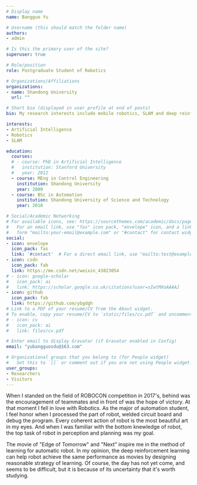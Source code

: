 ```yaml
---
# Display name
name: Bangguo Yu

# Username (this should match the folder name)
authors:
- admin

# Is this the primary user of the site?
superuser: true

# Role/position
role: Postgraduate Student of Robotics

# Organizations/Affiliations
organizations:
- name: Shandong University
  url: ""

# Short bio (displayed in user profile at end of posts)
bio: My research interests include mobile robotics, SLAM and deep reinforencement learning in automantic explosion.

interests:
- Artificial Intelligence
- Robotics
- SLAM

education:
  courses:
  # - course: PhD in Artificial Intelligence
  #   institution: Stanford University
  #   year: 2012
  - course: MEng in Control Engineering
    institution: Shandong University
    year: 2009
  - course: BSc in Automation
    institution: Shandong University of Science and Technology
    year: 2018

# Social/Academic Networking
# For available icons, see: https://sourcethemes.com/academic/docs/page-builder/#icons
#   For an email link, use "fas" icon pack, "envelope" icon, and a link in the
#   form "mailto:your-email@example.com" or "#contact" for contact widget.
social:
- icon: envelope
  icon_pack: fas
  link: '#contact'  # For a direct email link, use "mailto:test@example.org".
- icon: csdn
  icon_pack: fab
  link: https://me.csdn.net/weixin_43823054
# - icon: google-scholar
#   icon_pack: ai
#   link: https://scholar.google.co.uk/citations?user=sIwtMXoAAAAJ
- icon: github
  icon_pack: fab
  link: https://github.com/ybgdgh
# Link to a PDF of your resume/CV from the About widget.
# To enable, copy your resume/CV to `static/files/cv.pdf` and uncomment the lines below.
# - icon: cv
#   icon_pack: ai
#   link: files/cv.pdf

# Enter email to display Gravatar (if Gravatar enabled in Config)
email: "yubangguosdu@163.com"

# Organizational groups that you belong to (for People widget)
#   Set this to `[]` or comment out if you are not using People widget.
user_groups:
- Researchers
- Visitors
---
```


When I standed on the field of ROBOCON competition in 2017's, behind was the encouragement of teammates and in front of was the hope of victory. At that moment I fell in love with Robotics. As the major of automation student, I feel honor when I processed the part of robot, welded circuit board and debug the program. Every coherent action of robot is the most beautiful art in my eyes. And when I was familiar with the bottom knewledge of robot, the top task of robot in perception and planning was my goal.

The movie of "Edge of Tomorrow" and "Next" inspire me in the method of learning for automatic robot. In my opinion, the deep reinforcement learning can help robot achieve the same performance as movies by designing reasonable strategy of learning. Of course, the day has not yet come, and seems to be difficult, but it is because of its uncertainty that it's worth studying.
